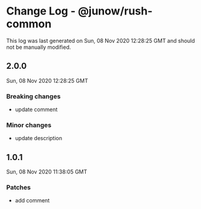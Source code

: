 # Change Log - @junow/rush-common

This log was last generated on Sun, 08 Nov 2020 12:28:25 GMT and should not be manually modified.

## 2.0.0
Sun, 08 Nov 2020 12:28:25 GMT

### Breaking changes

- update comment

### Minor changes

- update description

## 1.0.1
Sun, 08 Nov 2020 11:38:05 GMT

### Patches

- add comment

